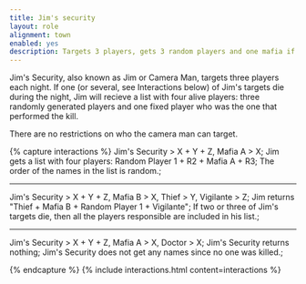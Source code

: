 ```yaml
---
title: Jim's security
layout: role
alignment: town
enabled: yes
description: Targets 3 players, gets 3 random players and one mafia if one of the targets die
---
```


Jim's Security, also known as Jim or Camera Man, targets three players each night. If one (or several, see Interactions below) of Jim's targets die during the night, Jim will recieve a list with four alive players: three randomly generated players and one fixed player who was the one that performed the kill. 

There are no restrictions on who the camera man can target.

{% capture interactions %}
Jim's Security > X + Y + Z, Mafia A > X;
Jim gets a list with four players: Random Player 1 + R2 + Mafia A + R3;
The order of the names in the list is random.;

---
Jim's Security > X + Y + Z, Mafia B > X, Thief > Y, Vigilante > Z;
Jim returns "Thief + Mafia B + Random Player 1 + Vigilante";
If two or three of Jim's targets die, then all the players responsible are included in his list.;

---
Jim's Security > X + Y + Z, Mafia A > X, Doctor > X;
Jim's Security returns nothing;
Jim's Security does not get any names since no one was killed.;

{% endcapture %}
{% include interactions.html content=interactions %}
